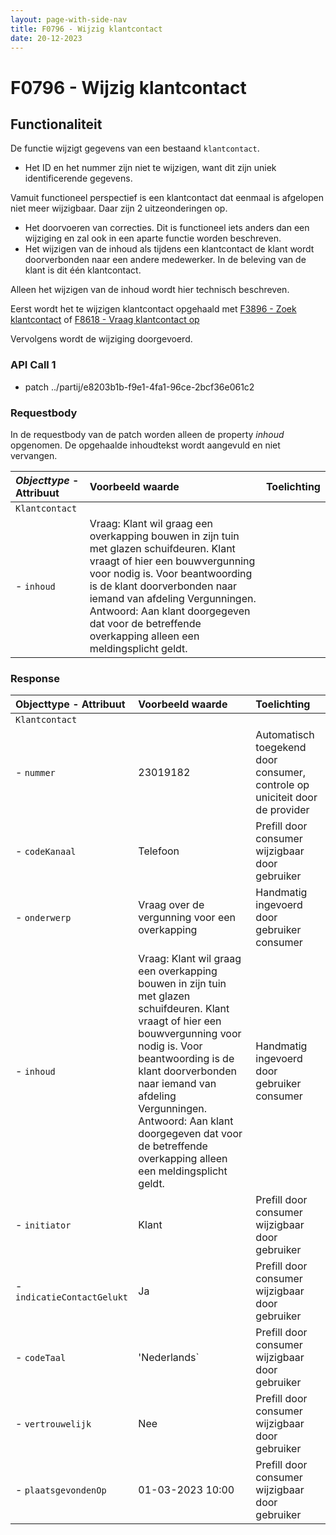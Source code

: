 ```yaml
---
layout: page-with-side-nav
title: F0796 - Wijzig klantcontact
date: 20-12-2023
---
```


# F0796 - Wijzig klantcontact

## Functionaliteit

De functie wijzigt gegevens van een bestaand `klantcontact`. 

- Het ID en het nummer zijn niet te wijzigen, want dit zijn uniek identificerende gegevens. 

Vamuit functioneel perspectief is een klantcontact dat eenmaal is afgelopen niet meer wijzigbaar. 
Daar zijn 2 uitzeonderingen op. 
- Het doorvoeren van correcties. Dit is functioneel iets anders dan een wijziging en zal ook in een aparte functie worden beschreven.
- Het wijzigen van de inhoud als tijdens een klantcontact de klant wordt doorverbonden naar een andere medewerker. In de beleving van de klant is dit één klantcontact.
 
Alleen het wijzigen van de inhoud wordt hier technisch beschreven. 

Eerst wordt het te wijzigen klantcontact opgehaald met [F3896 - Zoek klantcontact](./3896) of [F8618 - Vraag klantcontact op](./8618)

Vervolgens wordt de wijziging doorgevoerd.

### API Call 1

- patch ../partij/e8203b1b-f9e1-4fa1-96ce-2bcf36e061c2

### Requestbody

In de requestbody van de patch worden alleen de property *inhoud* opgenomen. 
De opgehaalde inhoudtekst wordt aangevuld en niet vervangen.  

| ***Objecttype*** - Attribuut | Voorbeeld waarde | Toelichting |
| :----------- | :----------- | :----------- |
| `Klantcontact` | | |
| - `inhoud` | Vraag: Klant wil graag een overkapping bouwen in zijn tuin met glazen schuifdeuren. Klant vraagt of hier een bouwvergunning voor nodig is. Voor beantwoording is de klant doorverbonden naar iemand van afdeling Vergunningen. Antwoord: Aan klant doorgegeven dat voor de betreffende overkapping alleen een meldingsplicht geldt. | |

### Response

| Objecttype - Attribuut | Voorbeeld waarde | Toelichting |
| :----------- | :----------- | :----------- |
| `Klantcontact` | | |
| - `nummer` | 23019182 | Automatisch toegekend door consumer, controle op uniciteit door de provider |
| - `codeKanaal` | Telefoon | Prefill door consumer wijzigbaar door gebruiker | 
| - `onderwerp` | Vraag over de vergunning voor een overkapping | Handmatig ingevoerd door gebruiker consumer |
| - `inhoud` | Vraag: Klant wil graag een overkapping bouwen in zijn tuin met glazen schuifdeuren. Klant vraagt of hier een bouwvergunning voor nodig is. Voor beantwoording is de klant doorverbonden naar iemand van afdeling Vergunningen. Antwoord: Aan klant doorgegeven dat voor de betreffende overkapping alleen een meldingsplicht geldt.| Handmatig ingevoerd door gebruiker consumer |
| - `initiator` | Klant | Prefill door consumer wijzigbaar door gebruiker |
| - `indicatieContactGelukt` | Ja | Prefill door consumer wijzigbaar door gebruiker |
| - `codeTaal` | 'Nederlands` | Prefill door consumer wijzigbaar door gebruiker |
| - `vertrouwelijk` | Nee | Prefill door consumer wijzigbaar door gebruiker |
| - `plaatsgevondenOp` | 01-03-2023 10:00 | Prefill door consumer wijzigbaar door gebruiker |
